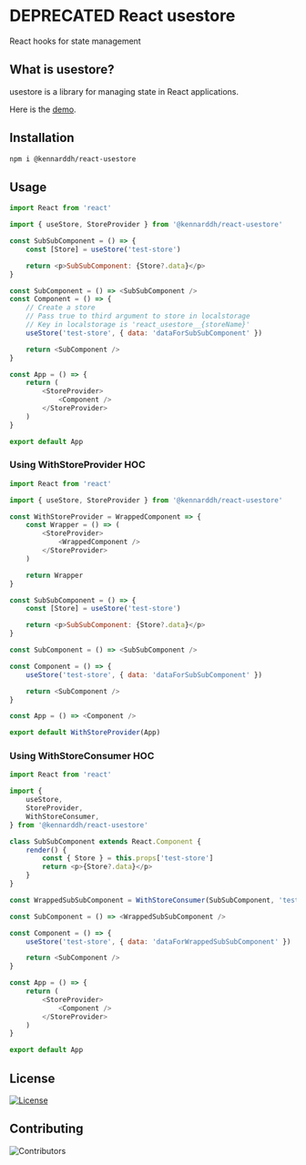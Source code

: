 # DEPRECATED React usestore

React hooks for state management

## What is usestore?

usestore is a library for managing state in React applications.

Here is the [demo](https://react-kttczk.stackblitz.io/).

## Installation

```bash
npm i @kennarddh/react-usestore
```

## Usage

```javascript
import React from 'react'

import { useStore, StoreProvider } from '@kennarddh/react-usestore'

const SubSubComponent = () => {
	const [Store] = useStore('test-store')

	return <p>SubSubComponent: {Store?.data}</p>
}

const SubComponent = () => <SubSubComponent />
const Component = () => {
	// Create a store
	// Pass true to third argument to store in localstorage
	// Key in localstorage is 'react_usestore__{storeName}'
	useStore('test-store', { data: 'dataForSubSubComponent' })

	return <SubComponent />
}

const App = () => {
	return (
		<StoreProvider>
			<Component />
		</StoreProvider>
	)
}

export default App
```

### Using WithStoreProvider HOC

```javascript
import React from 'react'

import { useStore, StoreProvider } from '@kennarddh/react-usestore'

const WithStoreProvider = WrappedComponent => {
	const Wrapper = () => (
		<StoreProvider>
			<WrappedComponent />
		</StoreProvider>
	)

	return Wrapper
}

const SubSubComponent = () => {
	const [Store] = useStore('test-store')

	return <p>SubSubComponent: {Store?.data}</p>
}

const SubComponent = () => <SubSubComponent />

const Component = () => {
	useStore('test-store', { data: 'dataForSubSubComponent' })

	return <SubComponent />
}

const App = () => <Component />

export default WithStoreProvider(App)
```

### Using WithStoreConsumer HOC

```javascript
import React from 'react'

import {
	useStore,
	StoreProvider,
	WithStoreConsumer,
} from '@kennarddh/react-usestore'

class SubSubComponent extends React.Component {
	render() {
		const { Store } = this.props['test-store']
		return <p>{Store?.data}</p>
	}
}

const WrappedSubSubComponent = WithStoreConsumer(SubSubComponent, 'test-store')

const SubComponent = () => <WrappedSubSubComponent />

const Component = () => {
	useStore('test-store', { data: 'dataForWrappedSubSubComponent' })

	return <SubComponent />
}

const App = () => {
	return (
		<StoreProvider>
			<Component />
		</StoreProvider>
	)
}

export default App
```

## License

[![License](https://img.shields.io/badge/License-MIT-yellow.svg)](https://opensource.org/licenses/MIT)

## Contributing

![Contributors](https://img.shields.io/badge/Contributors-1-blue.svg)
